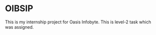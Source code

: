 # OIBSIP
This is my internship project for Oasis Infobyte. 
This is level-2 task which was assigned.
